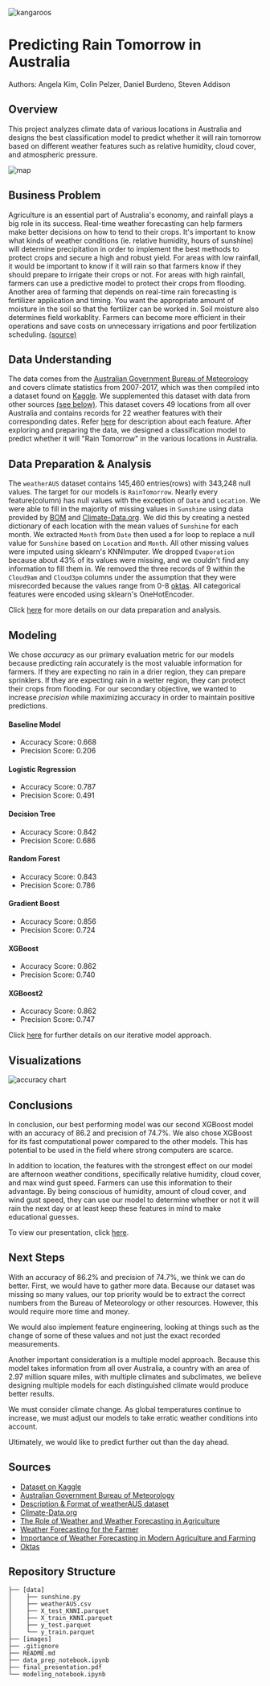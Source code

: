 ![kangaroos](https://github.com/aykim1127/project3/blob/main/images/kangaroos.jpeg)

# Predicting Rain Tomorrow in Australia
Authors: Angela Kim, Colin Pelzer, Daniel Burdeno, Steven Addison


## Overview
This project analyzes climate data of various locations in Australia and designs the best classification model to predict whether it will rain tomorrow based on different weather features such as relative humidity, cloud cover, and atmospheric pressure.

![map](https://github.com/aykim1127/project3/blob/main/images/map.png?raw=true)


## Business Problem
Agriculture is an essential part of Australia's economy, and rainfall plays a big role in its success. Real-time weather forecasting can help farmers make better decisions on how to tend to their crops. It's important to know what kinds of weather conditions (ie. relative humidity, hours of sunshine) will determine precipitation in order to implement the best methods to protect crops and secure a high and robust yield. For areas with low rainfall, it would be important to know if it will rain so that farmers know if they should prepare to irrigate their crops or not. For areas with high rainfall, farmers can use a predictive model to protect their crops from flooding. Another area of farming that depends on real-time rain forecasting is fertilizer application and timing. You want the appropriate amount of moisture in the soil so that the fertilizer can be worked in. Soil moisture also determines field workablity. Farmers can become more efficient in their operations and save costs on unnecessary irrigations and poor fertilization scheduling. <a href="#Sources">(source)</a>


## Data Understanding
The data comes from the [Australian Government Bureau of Meteorology](http://www.bom.gov.au/climate/data/) and covers climate statistics from 2007-2017, which was then compiled into a dataset found on [Kaggle](https://www.kaggle.com/jsphyg/weather-dataset-rattle-package). We supplemented this dataset with data from other sources <a href="#Sources">(see below)</a>. This dataset covers 49 locations from all over Australia and contains records for 22 weather features with their corresponding dates. Refer [here](https://rdrr.io/cran/rattle.data/man/weatherAUS.html) for description about each feature. After exploring and preparing the data, we designed a classification model to predict whether it will "Rain Tomorrow" in the various locations in Australia.


## Data Preparation & Analysis
The `weatherAUS` dataset contains 145,460 entries(rows) with 343,248 null values. The target for our models is `RainTomorrow`. Nearly every feature(column) has null values with the exception of `Date` and `Location`. We were able to fill in the majority of missing values in `Sunshine` using data provided by [BOM](http://www.bom.gov.au) and [Climate-Data.org](https://en.climate-data.org/oceania/australia-140/). We did this by creating a nested dictionary of each location with the mean values of `Sunshine` for each month. We extracted `Month` from `Date` then used a for loop to replace a null value for `Sunshine` based on `Location` and `Month`. All other missing values were imputed using sklearn's KNNImputer. We dropped `Evaporation` because about 43% of its values were missing, and we couldn't find any information to fill them in. We removed the three records of 9 within the `Cloud9am` and `Cloud3pm` columns under the assumption that they were misrecorded because the values range from 0-8 [oktas](https://en.wikipedia.org/wiki/Okta). All categorical features were encoded using sklearn's OneHotEncoder.

Click [here](https://github.com/aykim1127/project3/blob/main/data_prep_notebook.ipynb) for more details on our data preparation and analysis.

## Modeling
We chose <i>accuracy</i> as our primary evaluation metric for our models because predicting rain accurately is the most valuable information for farmers. If they are expecting no rain in a drier region, they can prepare sprinklers. If they are expecting rain in a wetter region, they can protect their crops from flooding. For our secondary objective, we wanted to increase <i>precision</i> while maximizing accuracy in order to maintain positive predictions.

#### Baseline Model
- Accuracy Score: 0.668
- Precision Score: 0.206

#### Logistic Regression
- Accuracy Score: 0.787
- Precision Score: 0.491

#### Decision Tree
- Accuracy Score: 0.842
- Precision Score: 0.686

#### Random Forest
- Accuracy Score: 0.843
- Precision Score: 0.786

#### Gradient Boost
- Accuracy Score: 0.856
- Precision Score: 0.724

#### XGBoost
- Accuracy Score: 0.862
- Precision Score: 0.740

#### XGBoost2
- Accuracy Score: 0.862
- Precision Score: 0.747

Click [here](https://github.com/aykim1127/project3/blob/main/modeling_notebook.ipynb) for further details on our iterative model approach.


## Visualizations
![accuracy chart](https://github.com/aykim1127/project3/blob/main/images/accuracy_chart.png)
![]()

## Conclusions
In conclusion, our best performing model was our second XGBoost model with an accuracy of 86.2 and precision of 74.7%. We also chose XGBoost for its fast computational power compared to the other models. This has potential to be used in the field where strong computers are scarce.

In addition to location, the features with the strongest effect on our model are afternoon weather conditions, specifically relative humidity, cloud cover, and max wind gust speed. Farmers can use this information to their advantage. By being conscious of humidity, amount of cloud cover, and wind gust speed, they can use our model to determine whether or not it will rain the next day or at least keep these features in mind to make educational guesses.

To view our presentation, click [here](https://www.canva.com/design/DAEx3uG5NIU/PnQ6UHDDkNjACTbod4degQ/view#4).


## Next Steps
With an accuracy of 86.2% and precision of 74.7%, we think we can do better. First, we would have to gather more data. Because our dataset was missing so many values, our top priority would be to extract the correct numbers from the Bureau of Meteorology or other resources. However, this would require more time and money.

We would also implement feature engineering, looking at things such as the change of some of these values and not just the exact recorded measurements.

Another important consideration is a multiple model approach. Because this model takes information from all over Australia, a country with an area of 2.97 million square miles, with multiple climates and subclimates, we believe designing multiple models for each distinguished climate would produce better results.

We must consider climate change. As global temperatures continue to increase, we must adjust our models to take erratic weather conditions into account.

Ultimately, we would like to predict further out than the day ahead.


## <a id="Sources">Sources</a>
- [Dataset on Kaggle](https://www.kaggle.com/jsphyg/weather-dataset-rattle-package)
- [Australian Government Bureau of Meteorology](http://www.bom.gov.au/climate/data/)
- [Description & Format of weatherAUS dataset](https://rdrr.io/cran/rattle.data/man/weatherAUS.html)
- [Climate-Data.org](https://en.climate-data.org/oceania/australia-140/)
- [The Role of Weather and Weather Forecasting in Agriculture](https://www.dtn.com/the-role-of-weather-and-weather-forecasting-in-agriculture/)
- [Weather Forecasting for the Farmer](https://www.agritechtomorrow.com/article/2020/02/weather-forecasting-for-the-farmer/11981)
- [Importance of Weather Forecasting in Modern Agriculture and Farming](https://tractorguru.in/tractor-blog/importance-of-weather-forecasting-in-modern-agriculture-and-farming)
- [Oktas](https://en.wikipedia.org/wiki/Okta)


## Repository Structure
```
├── [data]
│    ├── sunshine.py
│    ├── weatherAUS.csv
│    ├── X_test_KNNI.parquet
│    ├── X_train_KNNI.parquet
│    ├── y_test.parquet
│    └── y_train.parquet
├── [images]
├── .gitignore
├── README.md
├── data_prep_notebook.ipynb
├── final_presentation.pdf
└── modeling_notebook.ipynb
```
